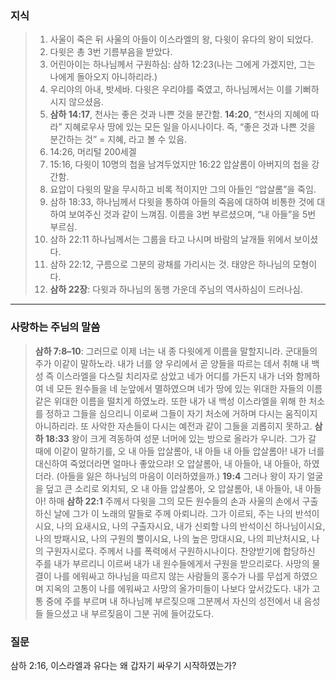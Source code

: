 ### **지식**
> 1. 사울이 죽은 뒤 사울의 아들이 이스라엘의 왕, 다윗이 유다의 왕이 되었다.
> 2. 다윗은 총 3번 기름부음을 받았다.
> 3. 어린아이는 하나님께서 구원하심: 삼하 12:23(나는 그에게 가겠지만, 그는 나에게 돌아오지 아니하리라.)
> 4. 우리야의 아내, 밧세바. 다윗은 우리야를 죽였고, 하나님께서는 이를 기뻐하시지 않으셨음.
> 5. **삼하 14:17**, 천사는 좋은 것과 나쁜 것을 분간함. **14:20**, “천사의 지혜에 따라” 지혜로우사 땅에 있는 모든 일을 아시나이다. 즉, “좋은 것과 나쁜 것을 분간하는 것” = 지혜, 라고 볼 수 있음.
> 6. 14:26, 머리털 200세겔
> 7. 15:16, 다윗이 10명의 첩을 남겨두었지만 16:22 압살롬이 아버지의 첩을 강간함.
> 8. 요압이 다윗의 말을 무시하고 비록 적이지만 그의 아들인 “압살롬”을 죽임. 
> 9. 삼하 18:33, 하나님께서 다윗을 통하여 아들의 죽음에 대하여 비통한 것에 대하여 보여주신 것과 같이 느껴짐. 이름을 3번 부르셨으며, “내 아들”을 5번 부르심. 
> 10. 삼하 22:11 하나님께서는 그룹을 타고 나시며 바람의 날개들 위에서 보이셨다.
> 11. 삼하 22:12, 구름으로 그분의 광채를 가리시는 것. 태양은 하나님의 모형이다. 
> 12. **삼하 22장**: 다윗과 하나님의 동행 가운데 주님의 역사하심이 드러나심. 
---
### **사랑하는 주님의 말씀**
> **삼하 7:8–10**: 그러므로 이제 너는 내 종 다윗에게 이름을 말할지니라. 군대들의 주가 이같이 말하노라. 내가 너를 양 우리에서 곧 양들을 따르는 데서 취해 내 백성 즉 이스라엘을 다스릴 치리자로 삼았고 네가 어디를 가든지 내가 너와 함께하여 네 모든 원수들을 네 눈앞에서 멸하였으며 네가 땅에 있는 위대한 자들의 이름 같은 위대한 이름을 떨치게 하였노라. 또한 내가 내 백성 이스라엘을 위해 한 처소를 정하고 그들을 심으리니 이로써 그들이 자기 처소에 거하며 다시는 움직이지 아니하리라. 또 사악한 자손들이 다시는 예전과 같이 그들을 괴롭히지 못하고.
> **삼하 18:33** 왕이 크게 격동하여 성문 너머에 있는 방으로 올라가 우니라. 그가 갈 때에 이같이 말하기를, 오 내 아들 압살롬아, 내 아들 내 아들 압살롬아! 내가 너를 대신하여 죽었더라면 얼마나 좋았으랴! 오 압살롬아, 내 아들아, 내 아들아, 하였더라. (아들을 잃은 하나님의 마음이 이러하였을까.) **19:4** 그러나 왕이 자기 얼굴을 덮고 큰 소리로 외치되, 오 내 아들 압살롬아, 오 압살롬아, 내 아들아, 내 아들아! 하매
> **삼하 22:1** 주께서 다윗을 그의 모든 원수들의 손과 사울의 손에서 구출하신 날에 그가 이 노래의 말들로 주께 아뢰니라. 그가 이르되, 주는 나의 반석이시요, 나의 요새시요, 나의 구출자시요, 내가 신뢰할 나의 반석이신 하나님이시요, 나의 방패시요, 나의 구원의 뿔이시요, 나의 높은 망대시요, 나의 피난처시요, 나의 구원자시로다. 주께서 나를 폭력에서 구원하시나이다. 찬양받기에 합당하신 주를 내가 부르리니 이르써 내가 내 원수들에게서 구원을 받으리로다. 사망의 물결이 나를 에워싸고 하나님을 따르지 않는 사람들의 홍수가 나를 무섭게 하였으며 지옥의 고통이 나를 에워싸고 사망의 올가미들이 나보다 앞서갔도다. 내가 고통 중에 주를 부르며 내 하나님께 부르짖으매 그분께서 자신의 성전에서 내 음성들 들으셨고 내 부르짖음이 그분 귀에 들어갔도다.

### **질문**
삼하 2:16, 이스라엘과 유다는 왜 갑자기 싸우기 시작하였는가?

